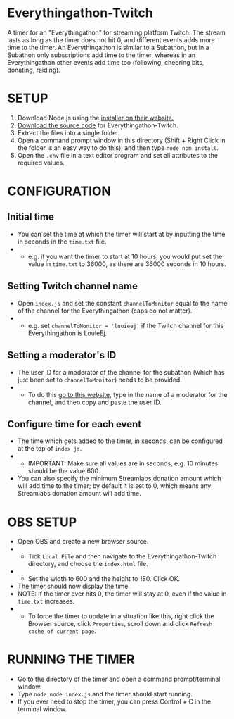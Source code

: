 # Everythingathon-Twitch
A timer for an "Everythingathon" for streaming platform Twitch.
The stream lasts as long as the timer does not hit 0, and different events adds more time to the timer.
An Everythingathon is similar to a Subathon, but in a Subathon only subscriptions add time to the timer, whereas in an Everythingathon other events add time too (following, cheering bits, donating, raiding).

# SETUP
1. Download Node.js using the [installer on their website.](https://nodejs.org/en/download)
2. [Download the source code](https://github.com/LouieEj/Everythingathon-Twitch/archive/refs/heads/main.zip) for Everythingathon-Twitch.
3. Extract the files into a single folder.
4. Open a command prompt window in this directory (Shift + Right Click in the folder is an easy way to do this), and then type ```node npm install```.
5. Open the `.env` file in a text editor program and set all attributes to the required values.

# CONFIGURATION
## Initial time
- You can set the time at which the timer will start at by inputting the time in seconds in the `time.txt` file.
- - e.g. if you want the timer to start at 10 hours, you would put set the value in `time.txt` to 36000, as there are 36000 seconds in 10 hours.

## Setting Twitch channel name
- Open `index.js` and set the constant `channelToMonitor` equal to the name of the channel for the Everythingathon (caps do not matter).
- - e.g. set `channelToMonitor = 'louieej'` if the Twitch channel for this Everythingathon is LouieEj.

## Setting a moderator's ID
- The user ID for a moderator of the channel for the subathon (which has just been set to `channelToMonitor`) needs to be provided.
- - To do this [go to this website](https://www.streamweasels.com/tools/convert-twitch-username-to-user-id/), type in the name of a moderator for the channel, and then copy and paste the user ID.

## Configure time for each event
- The time which gets added to the timer, in seconds, can be configured at the top of `index.js`.
- - IMPORTANT: Make sure all values are in seconds, e.g. 10 minutes should be the value 600.
- You can also specify the minimum Streamlabs donation amount which will add time to the timer; by default it is set to 0, which means any Streamlabs donation amount will add time.

# OBS SETUP
- Open OBS and create a new browser source.
- - Tick `Local File` and then navigate to the Everythingathon-Twitch directory, and choose the `index.html` file.
- - Set the width to 600 and the height to 180. Click OK.
- The timer should now display the time.
- NOTE: If the timer ever hits 0, the timer will stay at 0, even if the value in `time.txt` increases.
- - To force the timer to update in a situation like this, right click the Browser source, click `Properties`, scroll down and click `Refresh cache of current page`.

# RUNNING THE TIMER
- Go to the directory of the timer and open a command prompt/terminal window.
- Type ```node node index.js``` and the timer should start running.
- If you ever need to stop the timer, you can press Control + C in the terminal window.
